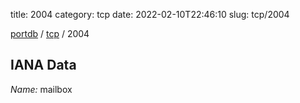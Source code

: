 title: 2004
category: tcp
date: 2022-02-10T22:46:10
slug: tcp/2004

[portdb](/) / [tcp](/category/tcp.html) / 2004


## IANA Data

_Name:_ mailbox

